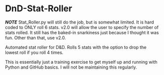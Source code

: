 # DnD-Stat-Roller

*****NOTE*****
Stat_Roller.py will still do the job, but is somewhat limited. It is hard coded to ONLY roll 6 stats. v2.0 will allow the user to specify the number of stats rolled. It still has the baked-in snarkiness just because I thought it was fun. Other than that, use v2.0.


Automated stat roller for D&amp;D. Rolls 5 stats with the option to drop the lowest roll if you roll 4 times. 

This is essentially just a training exercise to get myself up and running with Python and GitHub basics. 
I will not be maintaining this regularly.
